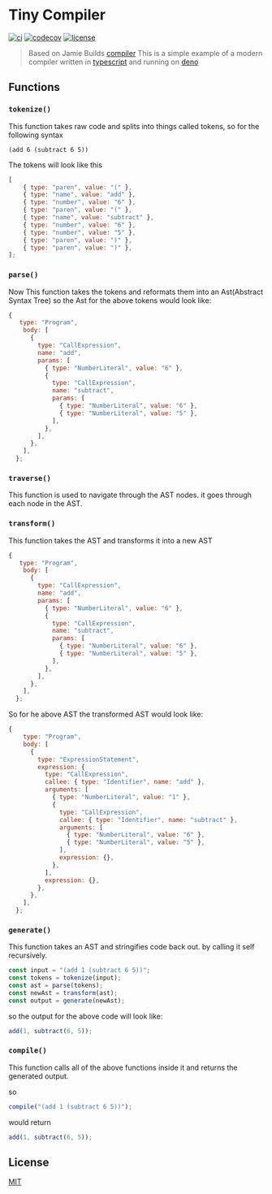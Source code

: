 # Tiny Compiler

[![ci](https://github.com/Eyoatam/tiny-compiler/actions/workflows/ci.yml/badge.svg)](https://github.com/Eyoatam/tiny-compiler/actions/workflows/ci.yml)
[![codecov](https://codecov.io/gh/eyoatam/tiny-compiler/branch/main/graph/badge.svg?token=w6s3ODtULz)](https://codecov.io/gh/eyoatam/tiny-compiler)
[![license](https://img.shields.io/badge/license-MIT-blue.svg)](https://github.com/Eyoatam/tiny-compiler/blob/main/LICENSE)

> Based on Jamie Builds
> [compiler](https://github.com/jamiebuilds/the-super-tiny-compiler) This is a
> simple example of a modern compiler written in
> [typescript](https://www.typescriptlang.org/) and running on
> [deno](https://deno.land)

## Functions

### `tokenize()`

This function takes raw code and splits into things called tokens, so for the
following syntax

```
(add 6 (subtract 6 5))
```

The tokens will look like this

```js
[
	{ type: "paren", value: "(" },
	{ type: "name", value: "add" },
	{ type: "number", value: "6" },
	{ type: "paren", value: "(" },
	{ type: "name", value: "subtract" },
	{ type: "number", value: "6" },
	{ type: "number", value: "5" },
	{ type: "paren", value: ")" },
	{ type: "paren", value: ")" },
];
```

### `parse()`

Now This function takes the tokens and reformats them into an Ast(Abstract
Syntax Tree) so the Ast for the above tokens would look like:

```js
{
   type: "Program",
    body: [
      {
        type: "CallExpression",
        name: "add",
        params: [
          { type: "NumberLiteral", value: "6" },
          {
            type: "CallExpression",
            name: "subtract",
            params: [
              { type: "NumberLiteral", value: "6" },
              { type: "NumberLiteral", value: "5" },
            ],
          },
        ],
      },
    ],
  };
```

### `traverse()`

This function is used to navigate through the AST nodes. it goes through each
node in the AST.

### `transform()`

This function takes the AST and transforms it into a new AST

```js
{
   type: "Program",
    body: [
      {
        type: "CallExpression",
        name: "add",
        params: [
          { type: "NumberLiteral", value: "6" },
          {
            type: "CallExpression",
            name: "subtract",
            params: [
              { type: "NumberLiteral", value: "6" },
              { type: "NumberLiteral", value: "5" },
            ],
          },
        ],
      },
    ],
  };
```

So for he above AST the transformed AST would look like:

```js
{
    type: "Program",
    body: [
      {
        type: "ExpressionStatement",
        expression: {
          type: "CallExpression",
          callee: { type: "Identifier", name: "add" },
          arguments: [
            { type: "NumberLiteral", value: "1" },
            {
              type: "CallExpression",
              callee: { type: "Identifier", name: "subtract" },
              arguments: [
                { type: "NumberLiteral", value: "6" },
                { type: "NumberLiteral", value: "5" },
              ],
              expression: {},
            },
          ],
          expression: {},
        },
      },
    ],
  };
```

### `generate()`

This function takes an AST and stringifies code back out. by calling it self
recursively.

```js
const input = "(add 1 (subtract 6 5))";
const tokens = tokenize(input);
const ast = parse(tokens);
const newAst = transform(ast);
const output = generate(newAst);
```

so the output for the above code will look like:

```js
add(1, subtract(6, 5));
```

### `compile()`

This function calls all of the above functions inside it and returns the
generated output.

so

```js
compile("(add 1 (subtract 6 5))");
```

would return

```js
add(1, subtract(6, 5));
```

## License

[MIT](https://github.com/Eyoatam/tiny-compiler/blob/main/LICENSE)
